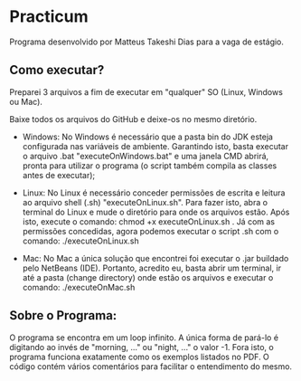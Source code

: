 # Practicum

Programa desenvolvido por Matteus Takeshi Dias para a vaga de estágio.

## Como executar?
Preparei 3 arquivos a fim de executar em "qualquer" SO (Linux, Windows ou Mac). 

Baixe todos os arquivos do GitHub e deixe-os no mesmo diretório.

* Windows: No Windows é necessário que a pasta bin do JDK esteja configurada nas variáveis de ambiente. Garantindo isto, basta executar o arquivo .bat "executeOnWindows.bat" e uma janela CMD abrirá, pronta para utilizar o programa (o script também compila as classes antes de executar);

* Linux: No Linux é necessário conceder permissões de escrita e leitura ao arquivo shell (.sh) "executeOnLinux.sh". Para fazer isto, abra o terminal do Linux e mude o diretório para onde os arquivos estão. Após isto, execute o comando: chmod +x executeOnLinux.sh . Já com as permissões concedidas, agora podemos executar o script .sh com o comando: ./executeOnLinux.sh

* Mac: No Mac a única solução que encontrei foi executar o .jar buildado pelo NetBeans (IDE). Portanto, acredito eu, basta abrir um terminal, ir até a pasta (change directory) onde estão os arquivos e executar o comando: ./executeOnMac.sh


## Sobre o Programa:
O programa se encontra em um loop infinito. A única forma de pará-lo é digitando ao invés de "morning, ..." ou "night, ..." o valor -1. Fora isto, o programa funciona exatamente como os exemplos listados no PDF. O código contém vários comentários para facilitar o entendimento do mesmo.
